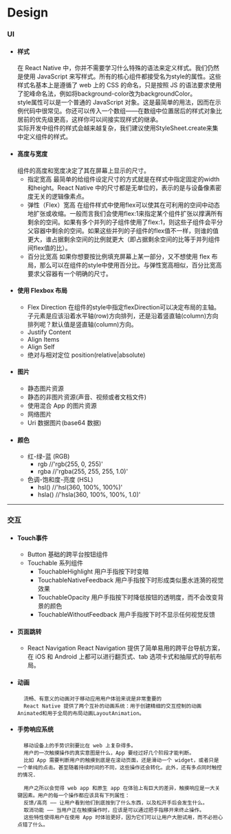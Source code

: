 # Design


### UI
- #### 样式
    在 React Native 中，你并不需要学习什么特殊的语法来定义样式。我们仍然是使用 JavaScript 来写样式。所有的核心组件都接受名为style的属性。这些样式名基本上是遵循了 web 上的 CSS 的命名，只是按照 JS 的语法要求使用了驼峰命名法，例如将background-color改为backgroundColor。<br/>
    style属性可以是一个普通的 JavaScript 对象。这是最简单的用法，因而在示例代码中很常见。你还可以传入一个数组——在数组中位置居后的样式对象比居前的优先级更高，这样你可以间接实现样式的继承。<br/>
    实际开发中组件的样式会越来越复杂，我们建议使用StyleSheet.create来集中定义组件的样式。
- #### 高度与宽度
    组件的高度和宽度决定了其在屏幕上显示的尺寸。
    - 指定宽高
        最简单的给组件设定尺寸的方式就是在样式中指定固定的width和height。React Native 中的尺寸都是无单位的，表示的是与设备像素密度无关的逻辑像素点。
    - 弹性（Flex）宽高
        在组件样式中使用flex可以使其在可利用的空间中动态地扩张或收缩。一般而言我们会使用flex:1来指定某个组件扩张以撑满所有剩余的空间。如果有多个并列的子组件使用了flex:1，则这些子组件会平分父容器中剩余的空间。如果这些并列的子组件的flex值不一样，则谁的值更大，谁占据剩余空间的比例就更大（即占据剩余空间的比等于并列组件间flex值的比）。
    - 百分比宽高
        如果你想要按比例填充屏幕上某一部分，又不想使用 flex 布局，那么可以在组件的style中使用百分比。与弹性宽高相似，百分比宽高要求父容器有一个明确的尺寸。
- #### 使用 Flexbox 布局
    - Flex Direction
        在组件的style中指定flexDirection可以决定布局的主轴。子元素是应该沿着水平轴(row)方向排列，还是沿着竖直轴(column)方向排列呢？默认值是竖直轴(column)方向。
    - Justify Content
    - Align Items
    - Align Self
    - 绝对与相对定位
        position(relative|absolute)
- #### 图片
  - 静态图片资源
  - 静态的非图片资源(声音、视频或者文档文件)
  - 使用混合 App 的图片资源
  - 网络图片
  - Uri 数据图片(base64 数据)
- #### 颜色
  - 红-绿-蓝 (RGB)
    - rgb //'rgb(255, 0, 255)'
    - rgba //'rgba(255, 255, 255, 1.0)'
  - 色调-饱和度-亮度 (HSL)
    -  hsl()  //'hsl(360, 100%, 100%)'
    -  hsla() //'hsla(360, 100%, 100%, 1.0)'

---
### 交互
- #### Touch事件
  - Button 基础的跨平台按钮组件
  - Touchable 系列组件
    - TouchableHighlight
        用户手指按下时变暗
    - TouchableNativeFeedback
        用户手指按下时形成类似墨水涟漪的视觉效果
    - TouchableOpacity
        用户手指按下时降低按钮的透明度，而不会改变背景的颜色
    - TouchableWithoutFeedback
        用户手指按下时不显示任何视觉反馈
- #### 页面跳转
  - React Navigation
    React Navigation 提供了简单易用的跨平台导航方案，在 iOS 和 Android 上都可以进行翻页式、tab 选项卡式和抽屉式的导航布局。
- #### 动画
        流畅、有意义的动画对于移动应用用户体验来说是非常重要的
        React Native 提供了两个互补的动画系统：用于创建精细的交互控制的动画Animated和用于全局的布局动画LayoutAnimation。
- #### 手势响应系统
        移动设备上的手势识别要比在 web 上复杂得多。
        用户的一次触摸操作的真实意图是什么，App 要经过好几个阶段才能判断。
        比如 App 需要判断用户的触摸到底是在滚动页面，还是滑动一个 widget，或者只是一个单纯的点击。甚至随着持续时间的不同，这些操作还会转化。此外，还有多点同时触控的情况.

        用户之所以会觉得 web app 和原生 app 在体验上有巨大的差异，触摸响应是一大关键因素。用户的每一个操作都应该具有下列属性：
        反馈/高亮 —— 让用户看到他们到底按到了什么东西，以及松开手后会发生什么。
        取消功能 —— 当用户正在触摸操作时，应该是可以通过把手指移开来终止操作。
        这些特性使得用户在使用 App 时体验更好，因为它们可以让用户大胆试用，而不必担心点错了什么。

